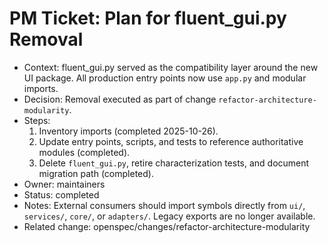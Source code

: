 # PM Ticket: Plan for fluent_gui.py Removal

- Context: fluent_gui.py served as the compatibility layer around the new UI package. All production entry points now use `app.py` and modular imports.
- Decision: Removal executed as part of change `refactor-architecture-modularity`.
- Steps:
  1) Inventory imports (completed 2025-10-26).
  2) Update entry points, scripts, and tests to reference authoritative modules (completed).
  3) Delete `fluent_gui.py`, retire characterization tests, and document migration path (completed).
- Owner: maintainers
- Status: completed
- Notes: External consumers should import symbols directly from `ui/`, `services/`, `core/`, or `adapters/`. Legacy exports are no longer available.
- Related change: openspec/changes/refactor-architecture-modularity
